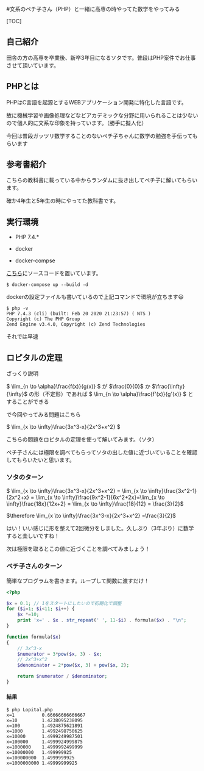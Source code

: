 #文系のペチ子さん（PHP）と一緒に高専の時やってた数学をやってみる



[TOC]



## 自己紹介

田舎の方の高専を卒業後、新卒3年目になるソタです。普段はPHP案件でお仕事させて頂いています。



## PHPとは

PHPはC言語を起源とするWEBアプリケーション開発に特化した言語です。

故に機械学習や画像処理などなどアカデミックな分野に用いられることは少ないので個人的に文系な印象を持っています。（勝手に擬人化）

今回は普段ガッツリ数学することのないペチ子ちゃんに数学の勉強を手伝ってもらいます



## 参考書紹介

こちらの教科書に載っている中からランダムに抜き出してペチ子に解いてもらいます。

確か4年生と5年生の時にやってた教科書です。



## 実行環境

- PHP 7.4.*

- docker
- docker-compse



[こちら](https://github.com/sotaryoutarou/pechico_math)にソースコードを置いています。

```shell
$ docker-compose up --build -d
```

dockerの設定ファイルも書いているので上記コマンドで環境が立ちます😃

```shell
$ php -v
PHP 7.4.3 (cli) (built: Feb 20 2020 21:23:57) ( NTS )
Copyright (c) The PHP Group
Zend Engine v3.4.0, Copyright (c) Zend Technologies
```

それでは早速

## ロピタルの定理

ざっくり説明

$ \lim_{n \to \alpha}\frac{f(x)}{g(x)} $ が $\frac{0}{0}$ か $\frac{\infty}{\infty}$ の形（不定形）であれば $ \lim_{n \to \alpha}\frac{f'(x)}{g'(x)} $ とすることができる



で今回やってみる問題はこちら

$ \lim_{x \to \infty}\frac{3x^3-x}{2x^3+x^2} $ 



こちらの問題をロピタルの定理を使って解いてみます。（ソタ）

ペチ子さんには極限を調べてもらってソタの出した値に近づいていることを確認してもらいたいと思います。



### ソタのターン

$ \lim_{x \to \infty}\frac{3x^3-x}{2x^3+x^2} = \lim_{x \to \infty}\frac{3x^2-1}{2x^2+x} = \lim_{x \to \infty}\frac{9x^2-1}{6x^2+2x}=\lim_{x \to \infty}\frac{18x}{12x+2} = \lim_{x \to \infty}\frac{18}{12} = \frac{3}{2}$ 



$\therefore \lim_{x \to \infty}\frac{3x^3-x}{2x^3+x^2} =\frac{3}{2}$



はい！いい感じに形を整えて2回微分をしました。久しぶり（3年ぶり）に数学すると楽しいですね！

次は極限を取るとこの値に近づくことを調べてみましょう！



### ペチ子さんのターン

簡単なプログラムを書きます。ループして関数に渡すだけ！

```php
<?php

$x = 0.1; // 1をスタートにしたいので初期化で調整
for ($i=1; $i<11; $i++) {
    $x *=10;
    print 'x=' . $x . str_repeat(' ', 11-$i) . formula($x) . "\n";
}

function formula($x)
{
    // 3x^3-x
    $numerator = 3*pow($x, 3) - $x;
    // 2x^3+x^2
    $denominator = 2*pow($x, 3) + pow($x, 2);

    return $numerator / $denominator;
}

```



#### 結果

```shell
$ php Lopital.php 
x=1          0.66666666666667
x=10         1.4238095238095
x=100        1.4924875621891
x=1000       1.4992498750625
x=10000      1.4999249987501
x=100000     1.4999924999875
x=1000000    1.4999992499999
x=10000000   1.499999925
x=100000000  1.4999999925
x=1000000000 1.49999999925
```
